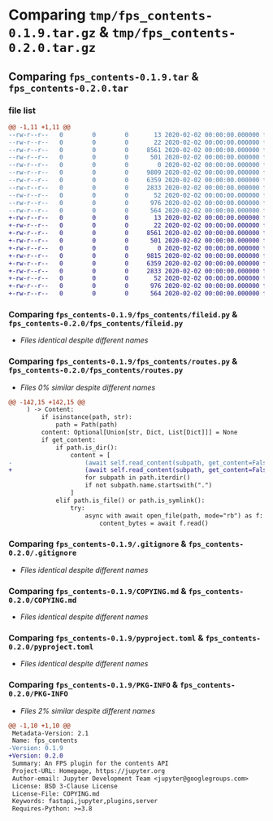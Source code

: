 # Comparing `tmp/fps_contents-0.1.9.tar.gz` & `tmp/fps_contents-0.2.0.tar.gz`

## Comparing `fps_contents-0.1.9.tar` & `fps_contents-0.2.0.tar`

### file list

```diff
@@ -1,11 +1,11 @@
--rw-r--r--   0        0        0       13 2020-02-02 00:00:00.000000 fps_contents-0.1.9/MANIFEST.in
--rw-r--r--   0        0        0       22 2020-02-02 00:00:00.000000 fps_contents-0.1.9/fps_contents/__init__.py
--rw-r--r--   0        0        0     8561 2020-02-02 00:00:00.000000 fps_contents-0.1.9/fps_contents/fileid.py
--rw-r--r--   0        0        0      501 2020-02-02 00:00:00.000000 fps_contents-0.1.9/fps_contents/main.py
--rw-r--r--   0        0        0        0 2020-02-02 00:00:00.000000 fps_contents-0.1.9/fps_contents/py.typed
--rw-r--r--   0        0        0     9809 2020-02-02 00:00:00.000000 fps_contents-0.1.9/fps_contents/routes.py
--rw-r--r--   0        0        0     6359 2020-02-02 00:00:00.000000 fps_contents-0.1.9/.gitignore
--rw-r--r--   0        0        0     2833 2020-02-02 00:00:00.000000 fps_contents-0.1.9/COPYING.md
--rw-r--r--   0        0        0       52 2020-02-02 00:00:00.000000 fps_contents-0.1.9/README.md
--rw-r--r--   0        0        0      976 2020-02-02 00:00:00.000000 fps_contents-0.1.9/pyproject.toml
--rw-r--r--   0        0        0      564 2020-02-02 00:00:00.000000 fps_contents-0.1.9/PKG-INFO
+-rw-r--r--   0        0        0       13 2020-02-02 00:00:00.000000 fps_contents-0.2.0/MANIFEST.in
+-rw-r--r--   0        0        0       22 2020-02-02 00:00:00.000000 fps_contents-0.2.0/fps_contents/__init__.py
+-rw-r--r--   0        0        0     8561 2020-02-02 00:00:00.000000 fps_contents-0.2.0/fps_contents/fileid.py
+-rw-r--r--   0        0        0      501 2020-02-02 00:00:00.000000 fps_contents-0.2.0/fps_contents/main.py
+-rw-r--r--   0        0        0        0 2020-02-02 00:00:00.000000 fps_contents-0.2.0/fps_contents/py.typed
+-rw-r--r--   0        0        0     9815 2020-02-02 00:00:00.000000 fps_contents-0.2.0/fps_contents/routes.py
+-rw-r--r--   0        0        0     6359 2020-02-02 00:00:00.000000 fps_contents-0.2.0/.gitignore
+-rw-r--r--   0        0        0     2833 2020-02-02 00:00:00.000000 fps_contents-0.2.0/COPYING.md
+-rw-r--r--   0        0        0       52 2020-02-02 00:00:00.000000 fps_contents-0.2.0/README.md
+-rw-r--r--   0        0        0      976 2020-02-02 00:00:00.000000 fps_contents-0.2.0/pyproject.toml
+-rw-r--r--   0        0        0      564 2020-02-02 00:00:00.000000 fps_contents-0.2.0/PKG-INFO
```

### Comparing `fps_contents-0.1.9/fps_contents/fileid.py` & `fps_contents-0.2.0/fps_contents/fileid.py`

 * *Files identical despite different names*

### Comparing `fps_contents-0.1.9/fps_contents/routes.py` & `fps_contents-0.2.0/fps_contents/routes.py`

 * *Files 0% similar despite different names*

```diff
@@ -142,15 +142,15 @@
     ) -> Content:
         if isinstance(path, str):
             path = Path(path)
         content: Optional[Union[str, Dict, List[Dict]]] = None
         if get_content:
             if path.is_dir():
                 content = [
-                    (await self.read_content(subpath, get_content=False)).dict()
+                    (await self.read_content(subpath, get_content=False)).model_dump()
                     for subpath in path.iterdir()
                     if not subpath.name.startswith(".")
                 ]
             elif path.is_file() or path.is_symlink():
                 try:
                     async with await open_file(path, mode="rb") as f:
                         content_bytes = await f.read()
```

### Comparing `fps_contents-0.1.9/.gitignore` & `fps_contents-0.2.0/.gitignore`

 * *Files identical despite different names*

### Comparing `fps_contents-0.1.9/COPYING.md` & `fps_contents-0.2.0/COPYING.md`

 * *Files identical despite different names*

### Comparing `fps_contents-0.1.9/pyproject.toml` & `fps_contents-0.2.0/pyproject.toml`

 * *Files identical despite different names*

### Comparing `fps_contents-0.1.9/PKG-INFO` & `fps_contents-0.2.0/PKG-INFO`

 * *Files 2% similar despite different names*

```diff
@@ -1,10 +1,10 @@
 Metadata-Version: 2.1
 Name: fps_contents
-Version: 0.1.9
+Version: 0.2.0
 Summary: An FPS plugin for the contents API
 Project-URL: Homepage, https://jupyter.org
 Author-email: Jupyter Development Team <jupyter@googlegroups.com>
 License: BSD 3-Clause License
 License-File: COPYING.md
 Keywords: fastapi,jupyter,plugins,server
 Requires-Python: >=3.8
```


